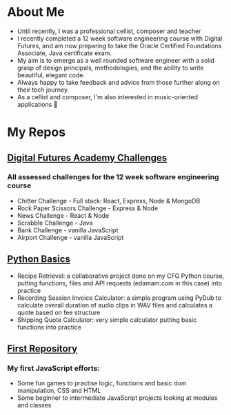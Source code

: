 # About Me 

- Until recently, I was a professional cellist, composer and teacher
- I recently completed a 12 week software engineering course with Digital Futures, and am now preparing to take the Oracle Certified Foundations Associate, Java certificate exam.
- My aim is to emerge as a well rounded software engineer with a solid grasp of design principals, methodologies, and the ability to write beautiful, elegant code. 
- Always happy to take feedback and advice from those further along on their tech journey.
- As a cellist and composer, I'm also interested in music-oriented applications 🎵 

# My Repos
## [Digital Futures Academy Challenges](https://github.com/derynL/digital-futures-challenges)
### All assessed challenges for the 12 week software engineering course
-   Chitter Challenge - Full stack: React, Express, Node & MongoDB
-   Rock Paper Scissors Challenge - Express & Node
-   News Challenge - React & Node
-   Scrabble Challenge - Java
-   Bank Challenge - vanilla JavaScript
-   Airport Challenge - vanilla JavaScript
## [Python Basics](https://github.com/derynL/python_projects)
-   Recipe Retrieval: a collaborative project done on my CFG Python course, putting functions, files and API requests (edamam.com in this case) into practice
-   Recording Session Invoice Calculator: a simple program using PyDub to calculate overall duration of audio clips in WAV files and calculates a quote based on fee structure
-   Shipping Quote Calculator: very simple calculator putting basic functions into practice
## [First Repository](https://github.com/derynL/firstRepository)
### My first JavaScript efforts: 
-   Some fun games to practise logic, functions and basic dom manipulation, CSS and HTML
-   Some beginner to intermediate JavaScript projects looking at modules and classes

<!---
derynL/derynL is a ✨ special ✨ repository because its `README.md` (this file) appears on your GitHub profile.
You can click the Preview link to take a look at your changes.
--->
